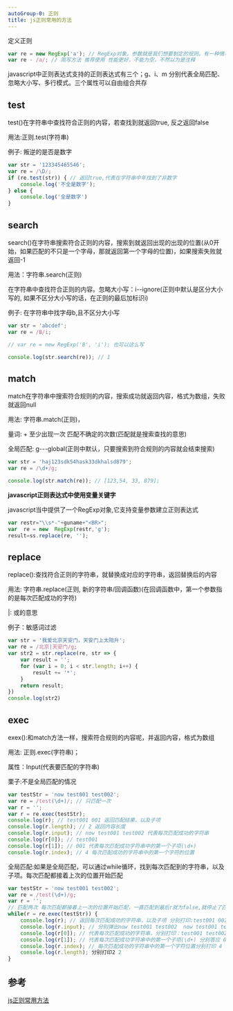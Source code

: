 ```yaml
---
autoGroup-0: 正则
title: js正则常用的方法
---
```


定义正则
```js
var re = new RegExp('a'); // RegExp对象。参数就是我们想要制定的规则。有一种情况必须用这种方法，下面会提到
var re - /a/; // 简写方法 推荐使用 性能更好，不能为空，不然以为是注释
```

javascript中正则表达式支持的正则表达式有三个；g、i、m 分别代表全局匹配、忽略大小写、多行模式。三个属性可以自由组合共存

## test
test()在字符串中查找符合正则的内容，若查找到就返回true, 反之返回false

用法:正则.test(字符串)

例子: 叛逆的是否是数字

```js
var str = '123345465546';
var re = /\D/;
if (re.test(str)) { // 返回true,代表在字符串中年找到了非数字
    console.log('不全是数字');
} else {
    console.log('全是数字')
}
```

## search
search()在字符串搜索符合正则的内容，搜索到就返回出现的出现的位置(从0开始，如果匹配的不只是一个字母，那就返回第一个字母的位置)，如果搜索失败就返回-1

用法：字符串.search(正则)

在字符串中查找符合正则的内容。忽略大小写：i--ignore(正则中默认是区分大小写的, 如果不区分大小写的话，在正则的最后加标识i)

例子: 在字符串中找字母b,且不区分大小写

```js
var str = 'abcdef';
var re = /B/i;

// var re = new RegExp('B', 'i'); 也可以这么写

console.log(str.search(re)); // 1
```

## match
match在字符串中搜索符合规则的内容，搜索成功就返回内容，格式为数组，失败就返回null

用法: 字符串.match(正则)，

量词: + 至少出现一次 匹配不确定的次数(匹配就是搜索查找的意思)

全局匹配: g---global(正则中默认，只要搜索到符合规则的内容就会结束搜索)

```js
var str = 'haj123sdk54hask33dkhalsd879';
var re = /\d+/g;

console.log(str.match(re)); // [123,54, 33, 879];
```
**javascript正则表达式中使用变量关键字**

javascript当中提供了一个RegExp对象,它支持变量参数建立正则表达式
```js
var restr="\\s*-"+guname+"<BR>";
var  re = new  RegExp(restr,'g');  
result=ss.replace(re, '');
```

## replace
replace():查找符合正则的字符串，就替换成对应的字符串，返回替换后的内容

用法: 字符串.replace(正则, 新的字符串/回调函数)(在回调函数中，第一个参数指的是每次匹配成功的字符)

|: 或的意思

例子：敏感词过滤

```js
var str = '我爱北京天安门，天安门上太阳升';
var re = /北京|天安门/g;
var str2 = str.replace(re, str => {
    var result = '';
    for (var i = 0; i < str.length; i++) {
        result += '*';
    }
    return result;
})
console.log(str2)
```

## exec
exex():和match方法一样，搜索符合规则的内容呢，并返回内容，格式为数组

用法: 正则.exec(字符串)；

属性：Input(代表要匹配的字符串)

栗子:不是全局匹配的情况

```js
var testStr = 'now test001 test002';
var re = /test(\d+)/; // 只匹配一次
var r = '';
var r = re.exec(testStr);
console.log(r); // test001 001 返回匹配结果，以及子项
console.log(r.length); // 2 返回内容长度
console.log(r.input); // now test001 test002 代表每次匹配成功的字符串
console.log(r[0]); // test001
console.log(r[1]); // 001 代表每次匹配成功字符串中的第一个子项(\d+)
console.log(r.index); // 4 每次匹配成功的字符串中的第一个字符的位置
```

全局匹配:如果是全局匹配，可以通过while循环，找到每次匹配到的字符串，以及子项。每次匹配都接着上次的位置开始匹配

```js
var testStr = 'now test001 test002';
var re = /test(\d+)/g;
var r = '';
// 匹配两次 每次匹配都接着上一次的位置开始匹配，一直匹配到最后r就为false,就停止了匹配到test001 test002
while(r = re.exec(testStr)) {
    console.log(r); // 返回每次匹配成功的字符串，以及子项 分别打印:test001 001，test002 002
    console.log(r.input); // 分别弹出now test001 test002  now test001 test002
    console.log(r[0]); // 代表每次匹配成功的字符串，分别打印：test001 test002
    console.log(r[1]); // 代表每次匹配成功字符串中的第一个子项(\d+) 分别答应 001 002
    console.log(r.index); // 每次匹配成功的字符串中的第一个字符位置分别打印 4 12
    console.log(r.length); 分别打印2 2
}
```

## 参考
[js正则常用方法](https://www.cnblogs.com/wanguofeng/p/10731206.html)
